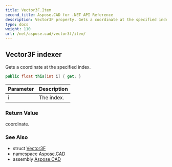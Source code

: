 ```yaml
---
title: Vector3F.Item
second_title: Aspose.CAD for .NET API Reference
description: Vector3F property. Gets a coordinate at the specified index
type: docs
weight: 110
url: /net/aspose.cad/vector3f/item/
---
```

## Vector3F indexer

Gets a coordinate at the specified index.

```csharp
public float this[int i] { get; }
```

| Parameter | Description |
| --- | --- |
| i | The index. |

### Return Value

coordinate.

### See Also

* struct [Vector3F](../)
* namespace [Aspose.CAD](../../../aspose.cad/)
* assembly [Aspose.CAD](../../../)


